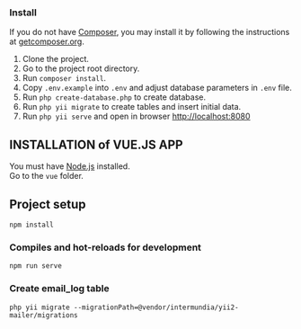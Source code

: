 ### Install

If you do not have [Composer](http://getcomposer.org/), you may install it by following the instructions
at [getcomposer.org](http://getcomposer.org/doc/00-intro.md#installation-nix).

1. Clone the project.
1. Go to the project root directory. 
1. Run `composer install`.
1. Copy `.env.example` into `.env` and adjust database parameters in `.env` file. 
1. Run `php create-database.php` to create database.
1. Run `php yii migrate` to create tables and insert initial data.
1. Run `php yii serve` and open in browser [http://localhost:8080](http://localhost:8080)


INSTALLATION of VUE.JS APP
--------------------------

You must have [Node.js](https://nodejs.org) installed.<br>
Go to the `vue` folder.<br>


## Project setup
```
npm install
```

### Compiles and hot-reloads for development
```
npm run serve
```

### Create email_log table

```
php yii migrate --migrationPath=@vendor/intermundia/yii2-mailer/migrations
```